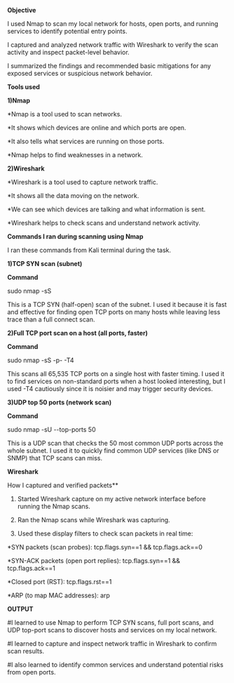 **Objective**

I used Nmap to scan my local network for hosts, open ports, and running services to identify potential entry points.

I captured and analyzed network traffic with Wireshark to verify the scan activity and inspect packet-level behavior.

I summarized the findings and recommended basic mitigations for any exposed services or suspicious network behavior.


**Tools used**


**1)Nmap**

*Nmap is a tool used to scan networks. 

*It shows which devices are online and which ports are open. 

*It also tells what services are running on those ports. 

*Nmap helps to find weaknesses in a network. 



**2)Wireshark**


*Wireshark is a tool used to capture network traffic. 

*It shows all the data moving on the network.

*We can see which devices are talking and what information is sent.

*Wireshark helps to check scans and understand network activity. 



**Commands I ran during scanning using Nmap**


I ran these commands from Kali terminal during the task. 


**1)TCP SYN scan (subnet)**

**Command**

sudo nmap -sS <ip address>

This is a TCP SYN (half-open) scan of the subnet. I used it because it is fast and effective for finding open TCP ports on many hosts while leaving less trace than a full connect scan. 

**2)Full TCP port scan on a host (all ports, faster)**

**Command**

sudo nmap -sS -p- -T4 <ip address> 

This scans all 65,535 TCP ports on a single host with faster timing. I used it to find services on non-standard ports when a host looked interesting, but I used -T4 cautiously since it is noisier and may trigger security 
devices. 

**3)UDP top 50 ports (network scan)**
   
**Command**

sudo nmap -sU --top-ports 50 <ip address>  

This is a UDP scan that checks the 50 most common UDP ports across the whole subnet. I used it to quickly find common UDP services (like DNS or SNMP) that TCP scans can miss. 



**Wireshark**

How I captured and verified packets**


1. Started Wireshark capture on my active network interface before running the Nmap scans.
  
2. Ran the Nmap scans while Wireshark was capturing.
   
3. Used these display filters to check scan packets in real time:
   
  *SYN packets (scan probes): tcp.flags.syn==1 && tcp.flags.ack==0 

  *SYN-ACK packets (open port replies): tcp.flags.syn==1 && tcp.flags.ack==1 

  *Closed port (RST): tcp.flags.rst==1 

  *ARP (to map MAC addresses): arp 

  

**OUTPUT**


#I learned to use Nmap to perform TCP SYN scans, full port scans, and UDP top-port scans to discover hosts and services on my local network. 

#I learned to capture and inspect network traffic in Wireshark to confirm scan results. 

#I also learned to identify common services and understand potential risks from open ports.
